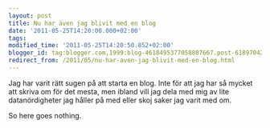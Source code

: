 ```yaml
---
layout: post
title: Nu har även jag blivit med en blog
date: '2011-05-25T14:20:00.000+02:00'
tags:
modified_time: '2011-05-25T14:20:50.852+02:00'
blogger_id: tag:blogger.com,1999:blog-4618495377058807667.post-6189704231038907711
redirect_from: /2011/05/nu-har-aven-jag-blivit-med-en-blog.html
---
```


Jag har varit rätt sugen på att starta en blog.  Inte för att jag har
så mycket att skriva om för det mesta, men ibland vill jag dela med
mig av lite datanördigheter jag håller på med eller skoj saker jag
varit med om.

So here goes nothing.

